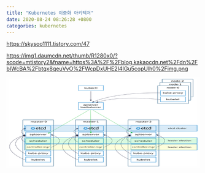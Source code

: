 ```yaml
---
title: "Kubernetes 이중화 아키텍처"
date: 2020-08-24 08:26:28 +0800
categories: kubernetes
---
```



https://skysoo1111.tistory.com/47

https://img1.daumcdn.net/thumb/R1280x0/?scode=mtistory2&fname=https%3A%2F%2Fblog.kakaocdn.net%2Fdn%2FbIWcBA%2Fbtqx8qeuVvO%2FWcpDxUHE2I4IGu5copUlh0%2Fimg.png

![Kubernetes 이중화-1](https://github.com/jeonwoosung/jeonwoosung.github.io/blob/master/_assets/images/2020-08-24-Kubernetes%20%EC%9D%B4%EC%A4%91%ED%99%94-1.png)
